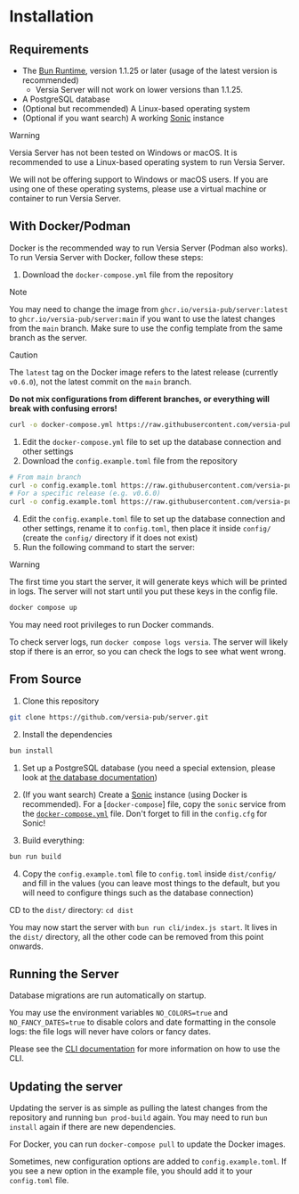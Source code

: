 # Installation

## Requirements

- The [Bun Runtime](https://bun.sh), version 1.1.25 or later (usage of the latest version is recommended)
  - Versia Server will not work on lower versions than 1.1.25.
- A PostgreSQL database
- (Optional but recommended) A Linux-based operating system
- (Optional if you want search) A working [Sonic](https://github.com/valeriansaliou/sonic) instance

> [!WARNING]
> Versia Server has not been tested on Windows or macOS. It is recommended to use a Linux-based operating system to run Versia Server.
> 
> We will not be offering support to Windows or macOS users. If you are using one of these operating systems, please use a virtual machine or container to run Versia Server.

## With Docker/Podman

Docker is the recommended way to run Versia Server (Podman also works). To run Versia Server with Docker, follow these steps:

1. Download the `docker-compose.yml` file from the repository

> [!NOTE]
> You may need to change the image from `ghcr.io/versia-pub/server:latest` to `ghcr.io/versia-pub/server:main` if you want to use the latest changes from the `main` branch. Make sure to use the config template from the same branch as the server.

> [!CAUTION]
> The `latest` tag on the Docker image refers to the latest release (currently `v0.6.0`), not the latest commit on the `main` branch.
>
> **Do not mix configurations from different branches, or everything will break with confusing errors!**

```bash
curl -o docker-compose.yml https://raw.githubusercontent.com/versia-pub/server/main/docker-compose.yml
```
1. Edit the `docker-compose.yml` file to set up the database connection and other settings
2. Download the `config.example.toml` file from the repository

```bash
# From main branch
curl -o config.example.toml https://raw.githubusercontent.com/versia-pub/server/main/config/config.example.toml
# For a specific release (e.g. v0.6.0)
curl -o config.example.toml https://raw.githubusercontent.com/versia-pub/server/v0.6.0/config/config.example.toml
```
4. Edit the `config.example.toml` file to set up the database connection and other settings, rename it to `config.toml`, then place it inside `config/` (create the `config/` directory if it does not exist)
5. Run the following command to start the server:

> [!WARNING]
> The first time you start the server, it will generate keys which will be printed in logs. The server will not start until you put these keys in the config file.

```bash
docker compose up
```

You may need root privileges to run Docker commands.

To check server logs, run `docker compose logs versia`. The server will likely stop if there is an error, so you can check the logs to see what went wrong.

## From Source

1. Clone this repository

```bash
git clone https://github.com/versia-pub/server.git
```

2. Install the dependencies

```bash
bun install
```

1. Set up a PostgreSQL database (you need a special extension, please look at [the database documentation](database.md))

2. (If you want search)
Create a [Sonic](https://github.com/valeriansaliou/sonic) instance (using Docker is recommended). For a [`docker-compose`] file, copy the `sonic` service from the [`docker-compose.yml`](../docker-compose.yml) file. Don't forget to fill in the `config.cfg` for Sonic!

1. Build everything:

```bash
bun run build
```

4. Copy the `config.example.toml` file to `config.toml` inside `dist/config/` and fill in the values (you can leave most things to the default, but you will need to configure things such as the database connection)

CD to the `dist/` directory: `cd dist`

You may now start the server with `bun run cli/index.js start`. It lives in the `dist/` directory, all the other code can be removed from this point onwards.

## Running the Server

Database migrations are run automatically on startup.

You may use the environment variables `NO_COLORS=true` and `NO_FANCY_DATES=true` to disable colors and date formatting in the console logs: the file logs will never have colors or fancy dates.

Please see the [CLI documentation](cli.md) for more information on how to use the CLI.

## Updating the server

Updating the server is as simple as pulling the latest changes from the repository and running `bun prod-build` again. You may need to run `bun install` again if there are new dependencies.

For Docker, you can run `docker-compose pull` to update the Docker images.

Sometimes, new configuration options are added to `config.example.toml`. If you see a new option in the example file, you should add it to your `config.toml` file.